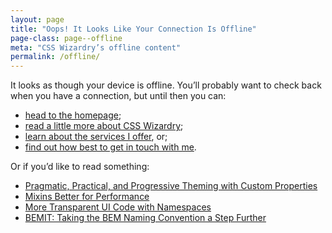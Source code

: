 ```yaml
---
layout: page
title: "Oops! It Looks Like Your Connection Is Offline"
page-class: page--offline
meta: "CSS Wizardry’s offline content"
permalink: /offline/
---
```


It looks as though your device is offline. You’ll probably want to check back
when you have a connection, but until then you can:

* [head to the homepage](/);
* [read a little more about CSS Wizardry](/about/);
* [learn about the services I offer](/services/), or;
* [find out how best to get in touch with me](/contact/).

Or if you’d like to read something:

* [Pragmatic, Practical, and Progressive Theming with Custom Properties](/2016/10/pragmatic-practical-progressive-theming-with-custom-properties/)
* [Mixins Better for Performance](/2016/02/mixins-better-for-performance/)
* [More Transparent UI Code with Namespaces](/2015/03/more-transparent-ui-code-with-namespaces/)
* [BEMIT: Taking the BEM Naming Convention a Step Further](/2015/08/bemit-taking-the-bem-naming-convention-a-step-further/)
